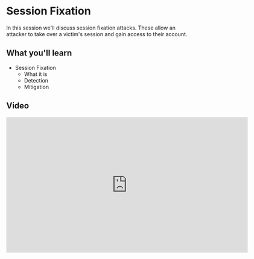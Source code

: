 Session Fixation
================

In this session we'll discuss session fixation attacks.  These allow an attacker to take over a victim's session and gain access to their account.

What you'll learn
-----------------

- Session Fixation
	- What it is
	- Detection
	- Mitigation

Video
-----

<iframe id="ytplayer" type="text/html" width="640" height="360" src="https://www.youtube-nocookie.com/embed/tkSmaMlSQ9E?autoplay=0&origin=https://hacker101.com" frameborder="0"></iframe>
